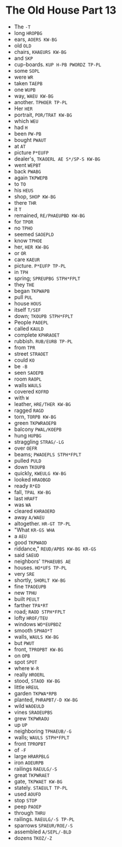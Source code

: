 # The Old House Part 13

* The `-T`
* long `HROPBG`
* ears, `AOERS KW-BG`
* old `OLD`
* chairs, `KHAEURS KW-BG`
* and `SKP`
* cup-boards. `KUP H-PB PWORDZ TP-PL`
* some `SOPL`
* were `WR`
* taken `TAEPB`
* one `WUPB`
* way, `WAEU KW-BG`
* another. `TPHOER TP-PL`
* Her `HER`
* portrait, `POR/TRAT KW-BG`
* which `WEU`
* had `H`
* been `PW-PB`
* bought `PWAUT`
* at `AT`
* picture `P*EUFP`
* dealer's, `TKAOERL AE S*/SP-S KW-BG`
* went `WEPBT`
* back `PWABG`
* again `TKPWEPB`
* to `TO`
* his `HEUS`
* shop, `SHOP KW-BG`
* there `THR`
* it `T`
* remained, `RE/PHAEUPBD KW-BG`
* for `TPOR`
* no `TPHO`
* seemed `SAOEPLD`
* know `TPHOE`
* her, `HER KW-BG`
* or `OR`
* care `KAEUR`
* picture. `P*EUFP TP-PL`
* in `TPH`
* spring; `SPREUPBG STPH*FPLT`
* they `THE`
* began `TKPWAPB`
* pull `PUL`
* house `HOUS`
* itself `T/SEF`
* down; `TKOUPB STPH*FPLT`
* People `PAOEPL`
* called `KAULD`
* complete `KPHRAOET`
* rubbish. `RUB/EURB TP-PL`
* from `TPR`
* street `STRAOET`
* could `KO`
* be `-B`
* seen `SAOEPB`
* room `RAOPL`
* walls `WAULS`
* covered `KOFRD`
* with `W`
* leather, `HRE/THER KW-BG`
* ragged `RAGD`
* torn, `TORPB KW-BG`
* green `TKPWRAOEPB`
* balcony `PWAL/KOEPB`
* hung `HUPBG`
* straggling `STRAG/-LG`
* over `OEFR`
* beams; `PWAOEPLS STPH*FPLT`
* pulled `PULD`
* down `TKOUPB`
* quickly, `KWEULG KW-BG`
* looked `HRAOBGD`
* ready `R*ED`
* fall, `TPAL KW-BG`
* last `HRAFT`
* was `WA`
* cleared `KHRAOERD`
* away `A/WAEU`
* altogether. `HR-GT TP-PL`
* "What `KR-GS WHA`
* a `AEU`
* good `TKPWAOD`
* riddance," `REUD/APBS KW-BG KR-GS`
* said `SAEUD`
* neighbors' `TPHAEUBS AE`
* houses. `HO*UFS TP-PL`
* very `SRE`
* shortly, `SHORLT KW-BG`
* fine `TPAOEUPB`
* new `TPHU`
* built `PEULT`
* farther `TPA*RT`
* road; `RAOD STPH*FPLT`
* lofty `HROF/TEU`
* windows `WO*EUPBDZ`
* smooth `SPHAO*T`
* walls, `WAULS KW-BG`
* but `PWUT`
* front, `TPROPBT KW-BG`
* on `OPB`
* spot `SPOT`
* where `W-R`
* really `HROERL`
* stood, `STAOD KW-BG`
* little `HREUL`
* garden `TKPWA*RPB`
* planted, `PHRAPBT/-D KW-BG`
* wild `WAOEULD`
* vines `SRAOEUPBS`
* grew `TKPWRAOU`
* up `UP`
* neighboring `TPHAEUB/-G`
* walls; `WAULS STPH*FPLT`
* front `TPROPBT`
* of `-F`
* large `HRARPBLG`
* iron `AOEURPB`
* railings `RAEULG/-S`
* great `TKPWRAET`
* gate, `TKPWAET KW-BG`
* stately. `STAEULT TP-PL`
* used `AOUFD`
* stop `STOP`
* peep `PAOEP`
* through `THRU`
* railings. `RAEULG/-S TP-PL`
* sparrows `SPAEUR/ROE/-S`
* assembled `A/SEPL/-BLD`
* dozens `TKOZ/-Z`
